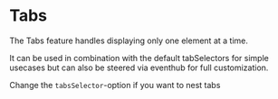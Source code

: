 # Tabs

The Tabs feature handles displaying only one element at a time.

It can be used in combination with the default tabSelectors for simple usecases but can also be steered via eventhub for full customization.

Change the `tabsSelector`-option if you want to nest tabs
